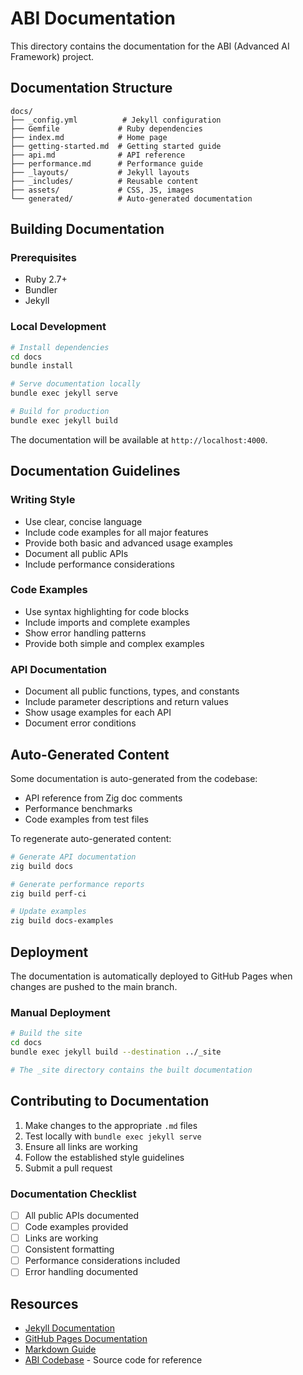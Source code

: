 # ABI Documentation

This directory contains the documentation for the ABI (Advanced AI Framework) project.

## Documentation Structure

```
docs/
├── _config.yml          # Jekyll configuration
├── Gemfile             # Ruby dependencies
├── index.md            # Home page
├── getting-started.md  # Getting started guide
├── api.md              # API reference
├── performance.md      # Performance guide
├── _layouts/           # Jekyll layouts
├── _includes/          # Reusable content
├── assets/             # CSS, JS, images
└── generated/          # Auto-generated documentation
```

## Building Documentation

### Prerequisites

- Ruby 2.7+
- Bundler
- Jekyll

### Local Development

```bash
# Install dependencies
cd docs
bundle install

# Serve documentation locally
bundle exec jekyll serve

# Build for production
bundle exec jekyll build
```

The documentation will be available at `http://localhost:4000`.

## Documentation Guidelines

### Writing Style

- Use clear, concise language
- Include code examples for all major features
- Provide both basic and advanced usage examples
- Document all public APIs
- Include performance considerations

### Code Examples

- Use syntax highlighting for code blocks
- Include imports and complete examples
- Show error handling patterns
- Provide both simple and complex examples

### API Documentation

- Document all public functions, types, and constants
- Include parameter descriptions and return values
- Show usage examples for each API
- Document error conditions

## Auto-Generated Content

Some documentation is auto-generated from the codebase:

- API reference from Zig doc comments
- Performance benchmarks
- Code examples from test files

To regenerate auto-generated content:

```bash
# Generate API documentation
zig build docs

# Generate performance reports
zig build perf-ci

# Update examples
zig build docs-examples
```

## Deployment

The documentation is automatically deployed to GitHub Pages when changes are pushed to the main branch.

### Manual Deployment

```bash
# Build the site
cd docs
bundle exec jekyll build --destination ../_site

# The _site directory contains the built documentation
```

## Contributing to Documentation

1. Make changes to the appropriate `.md` files
2. Test locally with `bundle exec jekyll serve`
3. Ensure all links are working
4. Follow the established style guidelines
5. Submit a pull request

### Documentation Checklist

- [ ] All public APIs documented
- [ ] Code examples provided
- [ ] Links are working
- [ ] Consistent formatting
- [ ] Performance considerations included
- [ ] Error handling documented

## Resources

- [Jekyll Documentation](https://jekyllrb.com/docs/)
- [GitHub Pages Documentation](https://docs.github.com/en/pages)
- [Markdown Guide](https://www.markdownguide.org/)
- [ABI Codebase](../src/) - Source code for reference